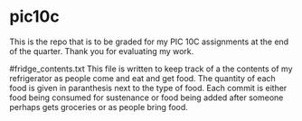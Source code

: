 # pic10c
This is the repo that is to be graded for my PIC 10C assignments at the end of the quarter. Thank you for evaluating my work.

#fridge_contents.txt
This file is written to keep track of a the contents of my refrigerator as people come and eat and get food. The quantity of each food is given in paranthesis next to the type of food. Each commit is either food being consumed for sustenance or food being added after someone perhaps gets groceries or as people bring food.

